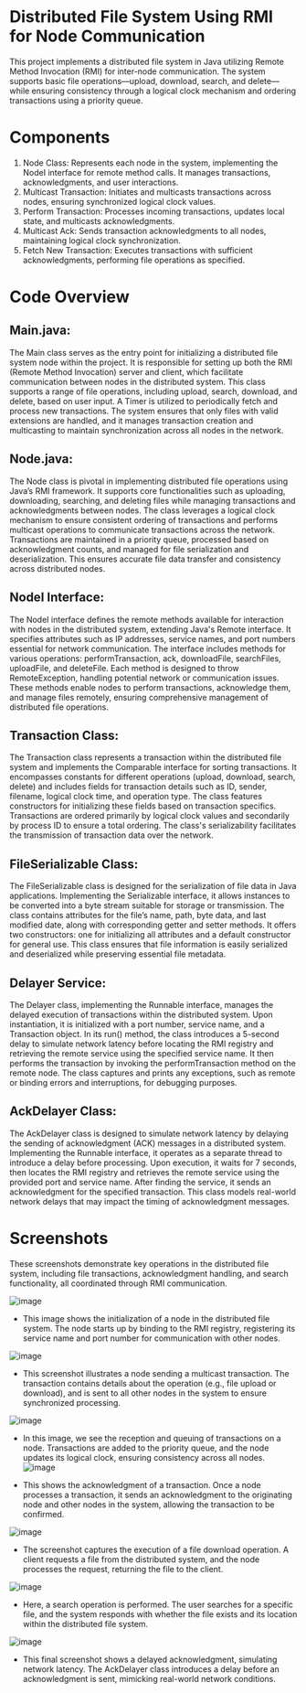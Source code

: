 # Distributed File System Using RMI for Node Communication
 
This project implements a distributed file system in Java utilizing Remote Method Invocation (RMI) for inter-node communication. The system supports basic file operations—upload, download, search, and delete—while ensuring consistency through a logical clock mechanism and ordering transactions using a priority queue. 
        
                
# Components
1. Node Class: Represents each node in the system, implementing the NodeI interface for remote method calls. It manages transactions, acknowledgments, and user interactions.
2. Multicast Transaction: Initiates and multicasts transactions across nodes, ensuring synchronized logical clock values.
3. Perform Transaction: Processes incoming transactions, updates local state, and multicasts acknowledgments.
4. Multicast Ack: Sends transaction acknowledgments to all nodes, maintaining logical clock synchronization.
5. Fetch New Transaction: Executes transactions with sufficient acknowledgments, performing file operations as specified.



# Code Overview

## Main.java:

The Main class serves as the entry point for initializing a distributed file system node within the project. It is responsible for setting up both the RMI (Remote Method Invocation) server and client, which facilitate communication between nodes in the distributed system. This class supports a range of file operations, including upload, search, download, and delete, based on user input. A Timer is utilized to periodically fetch and process new transactions. The system ensures that only files with valid extensions are handled, and it manages transaction creation and multicasting to maintain synchronization across all nodes in the network.
  
## Node.java:

The Node class is pivotal in implementing distributed file operations using Java’s RMI framework. It supports core functionalities such as uploading, downloading, searching, and deleting files while managing transactions and acknowledgments between nodes. The class leverages a logical clock mechanism to ensure consistent ordering of transactions and performs multicast operations to communicate transactions across the network. Transactions are maintained in a priority queue, processed based on acknowledgment counts, and managed for file serialization and deserialization. This ensures accurate file data transfer and consistency across distributed nodes.

  
## NodeI Interface:

The NodeI interface defines the remote methods available for interaction with nodes in the distributed system, extending Java's Remote interface. It specifies attributes such as IP addresses, service names, and port numbers essential for network communication. The interface includes methods for various operations: performTransaction, ack, downloadFile, searchFiles, uploadFile, and deleteFile. Each method is designed to throw RemoteException, handling potential network or communication issues. These methods enable nodes to perform transactions, acknowledge them, and manage files remotely, ensuring comprehensive management of distributed file operations.
  
## Transaction Class:

The Transaction class represents a transaction within the distributed file system and implements the Comparable interface for sorting transactions. It encompasses constants for different operations (upload, download, search, delete) and includes fields for transaction details such as ID, sender, filename, logical clock time, and operation type. The class features constructors for initializing these fields based on transaction specifics. Transactions are ordered primarily by logical clock values and secondarily by process ID to ensure a total ordering. The class's serializability facilitates the transmission of transaction data over the network.

  
## FileSerializable Class:

The FileSerializable class is designed for the serialization of file data in Java applications. Implementing the Serializable interface, it allows instances to be converted into a byte stream suitable for storage or transmission. The class contains attributes for the file’s name, path, byte data, and last modified date, along with corresponding getter and setter methods. It offers two constructors: one for initializing all attributes and a default constructor for general use. This class ensures that file information is easily serialized and deserialized while preserving essential file metadata.



  
## Delayer Service: 

The Delayer class, implementing the Runnable interface, manages the delayed execution of transactions within the distributed system. Upon instantiation, it is initialized with a port number, service name, and a Transaction object. In its run() method, the class introduces a 5-second delay to simulate network latency before locating the RMI registry and retrieving the remote service using the specified service name. It then performs the transaction by invoking the performTransaction method on the remote node. The class captures and prints any exceptions, such as remote or binding errors and interruptions, for debugging purposes.





## AckDelayer Class: 

The AckDelayer class is designed to simulate network latency by delaying the sending of acknowledgment (ACK) messages in a distributed system. Implementing the Runnable interface, it operates as a separate thread to introduce a delay before processing. Upon execution, it waits for 7 seconds, then locates the RMI registry and retrieves the remote service using the provided port and service name. After finding the service, it sends an acknowledgment for the specified transaction. This class models real-world network delays that may impact the timing of acknowledgment messages.


# Screenshots
These screenshots demonstrate key operations in the distributed file system, including file transactions, acknowledgment handling, and search functionality, all coordinated through RMI communication.



![image](https://github.com/user-attachments/assets/7f65054a-1d4e-4b17-945f-cc7ca93f5512)
- This image shows the initialization of a node in the distributed file system. The node starts up by binding to the RMI registry, registering its service name and port number for communication with other nodes.




![image](https://github.com/user-attachments/assets/0c8e990a-7f9f-4200-b44a-da3dcc3ccef5)

- This screenshot illustrates a node sending a multicast transaction. The transaction contains details about the operation (e.g., file upload or download), and is sent to all other nodes in the system to ensure synchronized processing.
  
![image](https://github.com/user-attachments/assets/8cb35038-eba4-499b-aadd-49064eb13178)

- In this image, we see the reception and queuing of transactions on a node. Transactions are added to the priority queue, and the node updates its logical clock, ensuring consistency across all nodes.
![image](https://github.com/user-attachments/assets/6e0479e4-b795-4596-a08f-f788fe334d9b)

- This shows the acknowledgment of a transaction. Once a node processes a transaction, it sends an acknowledgment to the originating node and other nodes in the system, allowing the transaction to be confirmed.


![image](https://github.com/user-attachments/assets/1e5241af-1b1a-4b28-8ed2-060e507f4018)

- The screenshot captures the execution of a file download operation. A client requests a file from the distributed system, and the node processes the request, returning the file to the client.

![image](https://github.com/user-attachments/assets/405be658-65da-4a90-a835-a0e94b2ecf07)


- Here, a search operation is performed. The user searches for a specific file, and the system responds with whether the file exists and its location within the distributed file system.
  
![image](https://github.com/user-attachments/assets/c6fda818-ed1f-4b9a-8343-8baae597ba09)

- This final screenshot shows a delayed acknowledgment, simulating network latency. The AckDelayer class introduces a delay before an acknowledgment is sent, mimicking real-world network conditions.
